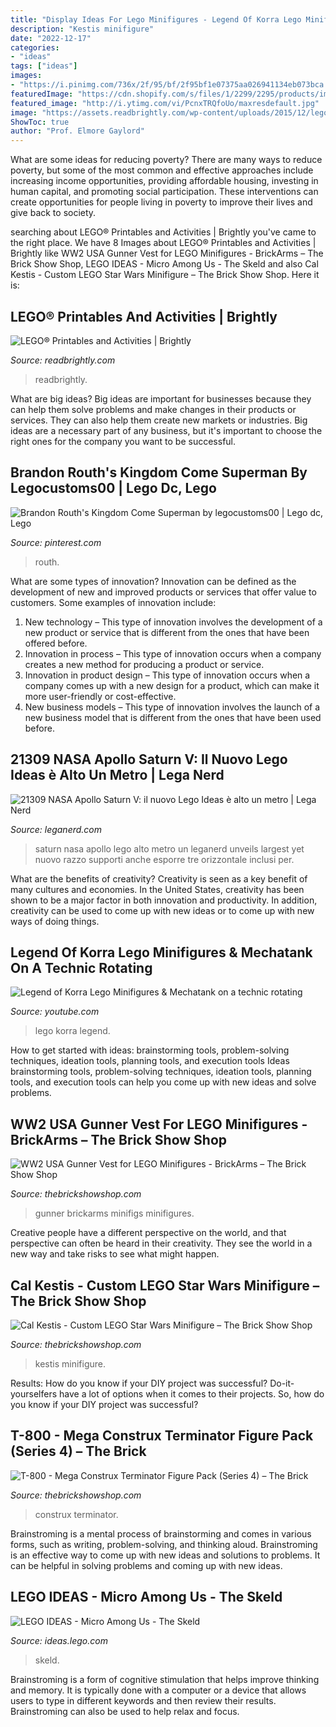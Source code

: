 ```yaml
---
title: "Display Ideas For Lego Minifigures - Legend Of Korra Lego Minifigures &amp; Mechatank On A Technic Rotating"
description: "Kestis minifigure"
date: "2022-12-17"
categories:
- "ideas"
tags: ["ideas"]
images:
- "https://i.pinimg.com/736x/2f/95/bf/2f95bf1e07375aa026941134eb073bca.jpg"
featuredImage: "https://cdn.shopify.com/s/files/1/2299/2295/products/image_1897a5c2-3ab2-4d81-ae0c-c5bc526e4bc1_1200x1200.jpg?v=1609872947"
featured_image: "http://i.ytimg.com/vi/PcnxTRQfoUo/maxresdefault.jpg"
image: "https://assets.readbrightly.com/wp-content/uploads/2015/12/lego-printables-feat.jpg"
ShowToc: true
author: "Prof. Elmore Gaylord"
---
```



What are some ideas for reducing poverty?
There are many ways to reduce poverty, but some of the most common and effective approaches include increasing income opportunities, providing affordable housing, investing in human capital, and promoting social participation. These interventions can create opportunities for people living in poverty to improve their lives and give back to society.

	

		
searching about LEGO® Printables and Activities | Brightly you've came to the right place. We have 8 Images about LEGO® Printables and Activities | Brightly like WW2 USA Gunner Vest for LEGO Minifigures - BrickArms – The Brick Show Shop, LEGO IDEAS - Micro Among Us - The Skeld and also Cal Kestis - Custom LEGO Star Wars Minifigure – The Brick Show Shop. Here it is:
		
    
## LEGO® Printables And Activities | Brightly

<img loading=lazy src="https://assets.readbrightly.com/wp-content/uploads/2015/12/lego-printables-feat.jpg" onerror="this.onerror=null;this.src='https://tse1.mm.bing.net/th?id=OIP.j203AgOb51cnVn6aJcl7iwHaFS&amp;pid=15.1';" alt="LEGO® Printables and Activities | Brightly">

_Source: readbrightly.com_

>readbrightly. 

	

What are big ideas?
Big ideas are important for businesses because they can help them solve problems and make changes in their products or services. They can also help them create new markets or industries. Big ideas are a necessary part of any business, but it's important to choose the right ones for the company you want to be successful.

    
## Brandon Routh&#039;s Kingdom Come Superman By Legocustoms00 | Lego Dc, Lego

<img loading=lazy src="https://i.pinimg.com/736x/2f/95/bf/2f95bf1e07375aa026941134eb073bca.jpg" onerror="this.onerror=null;this.src='https://tse3.mm.bing.net/th?id=OIP.Mt-M52IqPSbskbW2RNEU6gHaKY&amp;pid=15.1';" alt="Brandon Routh&#039;s Kingdom Come Superman by legocustoms00 | Lego dc, Lego">

_Source: pinterest.com_

>routh. 

	

What are some types of innovation?
Innovation can be defined as the development of new and improved products or services that offer value to customers. Some examples of innovation include: 
1. New technology – This type of innovation involves the development of a new product or service that is different from the ones that have been offered before.
2. Innovation in process – This type of innovation occurs when a company creates a new method for producing a product or service.
3. Innovation in product design – This type of innovation occurs when a company comes up with a new design for a product, which can make it more user-friendly or cost-effective.
4. New business models – This type of innovation involves the launch of a new business model that is different from the ones that have been used before.

    
## 21309 NASA Apollo Saturn V: Il Nuovo Lego Ideas è Alto Un Metro | Lega Nerd

<img loading=lazy src="https://leganerd.com/wp-content/uploads/2017/04/34179711991_6260cd9e1b_o21309-NASA-Apollo-Saturn-V-.jpg" onerror="this.onerror=null;this.src='https://tse4.mm.bing.net/th?id=OIP.CfR0DHROoaJ5moeJvR_iCgHaGj&amp;pid=15.1';" alt="21309 NASA Apollo Saturn V: il nuovo Lego Ideas è alto un metro | Lega Nerd">

_Source: leganerd.com_

>saturn nasa apollo lego alto metro un leganerd unveils largest yet nuovo razzo supporti anche esporre tre orizzontale inclusi per. 

	

What are the benefits of creativity?
Creativity is seen as a key benefit of many cultures and economies. In the United States, creativity has been shown to be a major factor in both innovation and productivity. In addition, creativity can be used to come up with new ideas or to come up with new ways of doing things.

    
## Legend Of Korra Lego Minifigures &amp; Mechatank On A Technic Rotating

<img loading=lazy src="http://i.ytimg.com/vi/PcnxTRQfoUo/maxresdefault.jpg" onerror="this.onerror=null;this.src='https://tse2.mm.bing.net/th?id=OIP.kUVmvzNnrAr1Hs0sSQ8ZTQHaEK&amp;pid=15.1';" alt="Legend of Korra Lego Minifigures &amp; Mechatank on a technic rotating">

_Source: youtube.com_

>lego korra legend. 

	

How to get started with ideas: brainstorming tools, problem-solving techniques, ideation tools, planning tools, and execution tools
Ideas brainstorming tools, problem-solving techniques, ideation tools, planning tools, and execution tools can help you come up with new ideas and solve problems.

    
## WW2 USA Gunner Vest For LEGO Minifigures - BrickArms – The Brick Show Shop

<img loading=lazy src="https://cdn.shopify.com/s/files/1/2299/2295/products/ww2-usa-gunner-vest-for-lego-minifigs-2_1200x1200.jpg?v=1586279971" onerror="this.onerror=null;this.src='https://tse1.mm.bing.net/th?id=OIP.J8oY5Xm_UTroajvIM5ABggHaHa&amp;pid=15.1';" alt="WW2 USA Gunner Vest for LEGO Minifigures - BrickArms – The Brick Show Shop">

_Source: thebrickshowshop.com_

>gunner brickarms minifigs minifigures. 

	

Creative people have a different perspective on the world, and that perspective can often be heard in their creativity. They see the world in a new way and take risks to see what might happen.

    
## Cal Kestis - Custom LEGO Star Wars Minifigure – The Brick Show Shop

<img loading=lazy src="https://cdn.shopify.com/s/files/1/2299/2295/products/image_1897a5c2-3ab2-4d81-ae0c-c5bc526e4bc1_1200x1200.jpg?v=1609872947" onerror="this.onerror=null;this.src='https://tse3.mm.bing.net/th?id=OIP.UVfmvGcieN1PuVggbUOYVgHaHa&amp;pid=15.1';" alt="Cal Kestis - Custom LEGO Star Wars Minifigure – The Brick Show Shop">

_Source: thebrickshowshop.com_

>kestis minifigure. 

	

Results: How do you know if your DIY project was successful?
Do-it-yourselfers have a lot of options when it comes to their projects. So, how do you know if your DIY project was successful?

    
## T-800 - Mega Construx Terminator Figure Pack (Series 4) – The Brick

<img loading=lazy src="http://cdn.shopify.com/s/files/1/2299/2295/products/mega-construx-t800-terminator-figure_1200x1200.jpg?v=1572287700" onerror="this.onerror=null;this.src='https://tse3.mm.bing.net/th?id=OIP.rFCmUqNNzV5Ufh1-WdYctwHaHa&amp;pid=15.1';" alt="T-800 - Mega Construx Terminator Figure Pack (Series 4) – The Brick">

_Source: thebrickshowshop.com_

>construx terminator. 

	

Brainstroming is a mental process of brainstorming and comes in various forms, such as writing, problem-solving, and thinking aloud. Brainstroming is an effective way to come up with new ideas and solutions to problems. It can be helpful in solving problems and coming up with new ideas.

    
## LEGO IDEAS - Micro Among Us - The Skeld

<img loading=lazy src="https://ideascdn.lego.com/media/generate/entity/lego_ci/project/25f41f1b-8c4a-4fca-b917-8f2ebac8861d/1/resize:1600:900" onerror="this.onerror=null;this.src='https://tse2.mm.bing.net/th?id=OIP.BNGLc0eSgCHIPq2DFQvH5wHaEG&amp;pid=15.1';" alt="LEGO IDEAS - Micro Among Us - The Skeld">

_Source: ideas.lego.com_

>skeld. 

	

Brainstroming is a form of cognitive stimulation that helps improve thinking and memory. It is typically done with a computer or a device that allows users to type in different keywords and then review their results. Brainstroming can also be used to help relax and focus.

